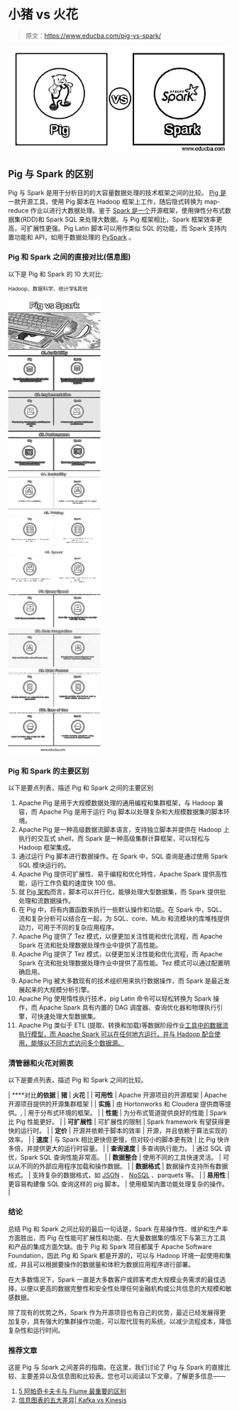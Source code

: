 # 小猪 vs 火花

> 原文：<https://www.educba.com/pig-vs-spark/>

![Pig vs Spark](img/e8285caf9d2fd8b7c50908d4c549a697.png)



## Pig 与 Spark 的区别

Pig 与 Spark 是用于分析目的的大容量数据处理的技术框架之间的比较。 [Pig 是](https://www.educba.com/what-is-pig/)一款开源工具，使用 Pig 脚本在 Hadoop 框架上工作，随后隐式转换为 map-reduce 作业以进行大数据处理。鉴于 [Spark 是一个](https://www.educba.com/what-is-apache-spark/)开源框架，使用弹性分布式数据集(RDD)和 Spark SQL 来处理大数据。与 Pig 框架相比，Spark 框架效率更高，可扩展性更强。Pig Latin 脚本可以用作类似 SQL 的功能，而 Spark 支持内置功能和 API，如用于数据处理的 [PySpark](https://www.educba.com/pyspark-sql/) 。

### Pig 和 Spark 之间的直接对比(信息图)

以下是 Pig 和 Spark 的 10 大对比:

<small>Hadoop、数据科学、统计学&其他</small>

![Pig vs Spark](img/36e1e78092f7dc6bd157350d6acced87.png)



### Pig 和 Spark 的主要区别

以下是要点列表，描述 Pig 和 Spark 之间的主要区别

1.  Apache Pig 是用于大规模数据处理的通用编程和集群框架，与 Hadoop 兼容，而 Apache Pig 是用于运行 Pig 脚本以处理复杂和大规模数据集的脚本环境。
2.  Apache Pig 是一种高级数据流脚本语言，支持独立脚本并提供在 Hadoop 上执行的交互式 shell，而 Spark 是一种高级集群计算框架，可以轻松与 Hadoop 框架集成。
3.  通过运行 Pig 脚本进行数据操作。在 Spark 中，SQL 查询是通过使用 Spark SQL 模块运行的。
4.  Apache Pig 提供可扩展性、易于编程和优化特性，Apache Spark 提供高性能，运行工作负载的速度快 100 倍。
5.  就 [Pig 架构](https://www.educba.com/pig-architecture/)而言，脚本可以并行化，能够处理大型数据集，而 Spark 提供批处理和流数据操作。
6.  在 Pig 中，将有内置函数来执行一些默认操作和功能。在 Spark 中，SQL、流和复杂分析可以结合在一起，为 SQL、core、MLib 和流模块的库堆栈提供动力，可用于不同的复杂应用程序。
7.  Apache Pig 提供了 Tez 模式，以便更加关注性能和优化流程，而 Apache Spark 在流和批处理数据处理作业中提供了高性能。
8.  Apache Pig 提供了 Tez 模式，以便更加关注性能和优化流程，而 Apache Spark 在流和批处理数据处理作业中提供了高性能。Tez 模式可以通过配置明确启用。
9.  Apache Pig 被大多数现有的技术组织用来执行数据操作，而 Spark 是最近发展起来的大规模分析引擎。
10.  Apache Pig 使用惰性执行技术，pig Latin 命令可以轻松转换为 Spark 操作，而 Apache Spark 具有内置的 DAG 调度器、查询优化器和物理执行引擎，可快速处理大型数据集。
11.  Apache Pig 类似于 ETL (提取、转换和加载)等数据阶段作业[工具中的数据流执行模型，而 Apache Spark 可以在任何地方运行，并与 Hadoop 配合使用，能够以不同方式访问多个数据源。](https://www.educba.com/etl-testing-tool/)

### 清管器和火花对照表

以下是要点列表，描述 Pig 和 Spark 之间的比较。

| ****对比**的依据** | **猪** | **火花** |
| **可用性** | Apache 开源项目的开源框架 | Apache 开源项目提供的开源集群框架 |
| **实施** | 由 Hortonworks 和 Cloudera 提供商等提供。, | 用于分布式环境的框架。 |
| **性能** | 为分布式管道提供良好的性能 | Spark 比 Pig 性能更好。 |
| **可扩展性** | 可扩展性的限制 | Spark framework 有望获得更快的运行时。 |
| **定价** | 开源并依赖于脚本的效率 | 开源，并且依赖于算法实现的效率。 |
| **速度** | 与 Spark 相比更快但更慢，但对较小的脚本更有效 | 比 Pig 快许多倍，并提供更大的运行时容量。 |
| **查询速度** | 多查询执行能力。 | 通过 SQL 调优，Spark SQL 查询性能非常高。 |
| **数据整合** | 使用不同的工具快速灵活。 | 可以从不同的外部应用程序加载和操作数据。 |
| **数据格式** | 数据操作支持所有数据格式。 | 支持复杂的数据格式，如 [JSON](https://www.educba.com/what-is-json/) 、 [NoSQL](https://www.educba.com/software-development/courses/sql-training-certification/) 、parquets 等。 |
| **易用性** | 更容易构建像 SQL 查询这样的 pig 脚本。 | 使用框架内置功能处理复杂的操作。 |

### 结论

总结 Pig 和 Spark 之间比较的最后一句话是，Spark 在易操作性、维护和生产率方面胜出，而 Pig 在性能可扩展性和功能、在大量数据集的情况下与第三方工具和产品的集成方面欠缺。由于 Pig 和 Spark 项目都属于 Apache Software Foundation，因此 Pig 和 Spark 都是开源的，可以与 Hadoop 环境一起使用和集成，并且可以根据要操作的数据量和体积为数据应用程序进行部署。

在大多数情况下，Spark 一直是大多数客户或顾客考虑大规模业务需求的最佳选择，以便以更高的数据完整性和安全性处理任何金融机构或公共信息的大规模和敏感数据。

除了现有的优势之外，Spark 作为开源项目也有自己的优势，最近已经发展得更加复杂，具有强大的集群操作功能，可以取代现有的系统，以减少流程成本，降低复杂性和运行时间。

### 推荐文章

这是 Pig 与 Spark 之间差异的指南。在这里，我们讨论了 Pig 与 Spark 的直接比较、主要差异以及信息图和比较表。您也可以阅读以下文章，了解更多信息——

1.  [5 阿帕奇卡夫卡与 Flume 最重要的区别](https://www.educba.com/apache-kafka-vs-flume/)
2.  [信息图表的五大差异| Kafka vs Kinesis](https://www.educba.com/kafka-vs-kinesis/)





